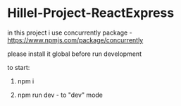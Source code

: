 # Hillel-Project-ReactExpress

in this project i use concurrently package - https://www.npmjs.com/package/concurrently

please install it global before run development

to start:

1) npm i

2) npm run dev - to "dev" mode
